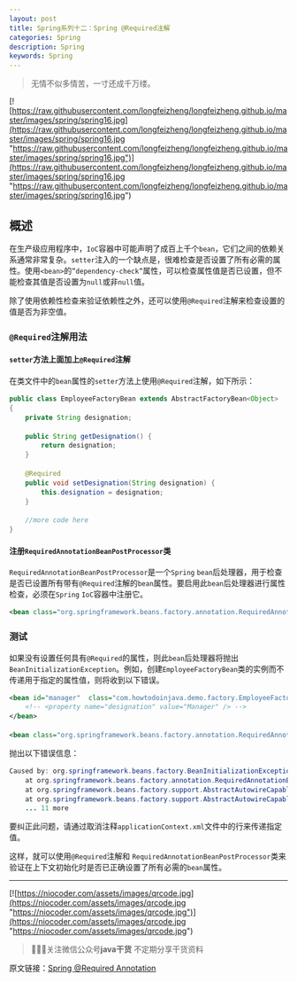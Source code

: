 ```yaml
---
layout: post
title: Spring系列十二：Spring @Required注解
categories: Spring
description: Spring
keywords: Spring
---
```


> 无情不似多情苦，一寸还成千万缕。

[![https://raw.githubusercontent.com/longfeizheng/longfeizheng.github.io/master/images/spring/spring16.jpg](https://raw.githubusercontent.com/longfeizheng/longfeizheng.github.io/master/images/spring/spring16.jpg "https://raw.githubusercontent.com/longfeizheng/longfeizheng.github.io/master/images/spring/spring16.jpg")](https://raw.githubusercontent.com/longfeizheng/longfeizheng.github.io/master/images/spring/spring16.jpg "https://raw.githubusercontent.com/longfeizheng/longfeizheng.github.io/master/images/spring/spring16.jpg")


## 概述

在生产级应用程序中，`IoC`容器中可能声明了成百上千个`bean`，它们之间的依赖关系通常非常复杂。`setter`注入的一个缺点是，很难检查是否设置了所有必需的属性。使用`<bean>`的`”dependency-check”`属性，可以检查属性值是否已设置，但不能检查其值是否设置为`null`或非`null`值。

除了使用依赖性检查来验证依赖性之外，还可以使用`@Required`注解来检查设置的值是否为非空值。

### `@Required`注解用法

#### `setter`方法上面加上`@Required`注解

在类文件中的`bean`属性的`setter`方法上使用`@Required`注解，如下所示：

```java
public class EmployeeFactoryBean extends AbstractFactoryBean<Object>
{
    private String designation;
     
    public String getDesignation() {
        return designation;
    }
 
    @Required
    public void setDesignation(String designation) {
        this.designation = designation;
    }
     
    //more code here
}
```

#### 注册`RequiredAnnotationBeanPostProcessor`类

`RequiredAnnotationBeanPostProcessor`是一个`Spring` `bean`后处理器，用于检查是否已设置所有带有`@Required`注解的`bean`属性。要启用此`bean`后处理器进行属性检查，必须在`Spring` `IoC`容器中注册它。

```xml
<bean class="org.springframework.beans.factory.annotation.RequiredAnnotationBeanPostProcessor" />
```

### 测试

如果没有设置任何具有`@Required`的属性，则此`bean`后处理器将抛出`BeanInitializationException`。例如，创建`EmployeeFactoryBean`类的实例而不传递用于指定的属性值，则将收到以下错误。

```xml
<bean id="manager"  class="com.howtodoinjava.demo.factory.EmployeeFactoryBean">
    <!-- <property name="designation" value="Manager" /> -->
</bean>
 
<bean class="org.springframework.beans.factory.annotation.RequiredAnnotationBeanPostProcessor" />
```

抛出以下错误信息：
```java
Caused by: org.springframework.beans.factory.BeanInitializationException: Property 'designation' is required for bean 'manager'
    at org.springframework.beans.factory.annotation.RequiredAnnotationBeanPostProcessor.postProcessPropertyValues(RequiredAnnotationBeanPostProcessor.java:156)
    at org.springframework.beans.factory.support.AbstractAutowireCapableBeanFactory.populateBean(AbstractAutowireCapableBeanFactory.java:1202)
    at org.springframework.beans.factory.support.AbstractAutowireCapableBeanFactory.doCreateBean(AbstractAutowireCapableBeanFactory.java:537)
    ... 11 more
```

要纠正此问题，请通过取消注释`applicationContext.xml`文件中的行来传递指定值。

这样，就可以使用`@Required`注解和 `RequiredAnnotationBeanPostProcessor`类来验证在上下文初始化时是否已正确设置了所有必需的`bean`属性。

---
[![https://niocoder.com/assets/images/qrcode.jpg](https://niocoder.com/assets/images/qrcode.jpg "https://niocoder.com/assets/images/qrcode.jpg")](https://niocoder.com/assets/images/qrcode.jpg "https://niocoder.com/assets/images/qrcode.jpg")



> 🙂🙂🙂关注微信公众号**java干货**
不定期分享干货资料


原文链接：[Spring @Required Annotation](https://howtodoinjava.com/spring-core/spring-required-annotation-and-requiredannotationbeanpostprocessor-example/)
